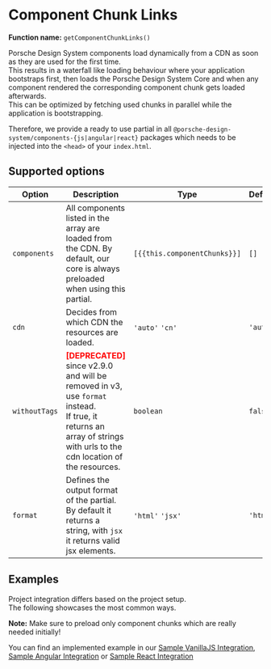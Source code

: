 # Component Chunk Links
**Function name:** `getComponentChunkLinks()`

Porsche Design System components load dynamically from a CDN as soon as they are used for the first time.  
This results in a waterfall like loading behaviour where your application bootstraps first, then loads the Porsche Design System Core and when any component rendered the corresponding component chunk gets loaded afterwards.  
This can be optimized by fetching used chunks in parallel while the application is bootstrapping.

Therefore, we provide a ready to use partial in all `@porsche-design-system/components-{js|angular|react}` packages which needs to be injected into the `<head>` of your `index.html`.

## Supported options

| Option        | Description                                                                                                                                                                                               | Type                         | Default  |
|---------------|-----------------------------------------------------------------------------------------------------------------------------------------------------------------------------------------------------------|------------------------------|----------|
| `components`  | All components listed in the array are loaded from the CDN. By default, our core is always preloaded when using this partial.                                                                             | `[{{this.componentChunks}}]` | `[]`     |
| `cdn`         | Decides from which CDN the resources are loaded.                                                                                                                                                          | `'auto'` `'cn'`              | `'auto'` |
| `withoutTags` | <span style='color:red'>**[DEPRECATED]**</span> since v2.9.0 and will be removed in v3, use `format` instead.<br/>If true, it returns an array of strings with urls to the cdn location of the resources. | `boolean`                    | `false`  |
| `format`      | Defines the output format of the partial. By default it returns a string, with `jsx` it returns valid jsx elements.                                                                                       | `'html'` `'jsx'`             | `'html'` |


## Examples

Project integration differs based on the project setup.  
The following showcases the most common ways.

**Note:** Make sure to preload only component chunks which are really needed initially!

<PartialDocs name="getComponentChunkLinks" :params="params" location="head"></PartialDocs>

You can find an implemented example in our [Sample VanillaJS Integration](https://github.com/porscheui/sample-integration-vanillajs), [Sample Angular Integration](https://github.com/porscheui/sample-integration-angular) or [Sample React Integration](https://github.com/porscheui/sample-integration-react)

<script lang="ts">
import Vue from 'vue';
import Component from 'vue-class-component';
import { COMPONENT_CHUNK_NAMES } from '../../../../components-js/projects/components-wrapper';

@Component
export default class Code extends Vue {
  public componentChunks = COMPONENT_CHUNK_NAMES.map(x => `'${x}'`).join(' | ');
  public params = [
    {
      value: "{ components: ['button', 'marque'] }"
    },
    {
      value: "{ cdn: 'cn' }",
      comment: 'force using China CDN'
    },
  ];
}
</script>